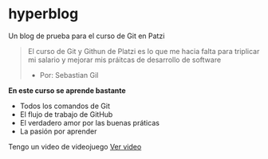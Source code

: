 # hyperblog
Un blog de prueba para el curso de Git en Patzi
> El curso de Git y Githun de Platzi es lo que me hacia falta para triplicar mi salario y mejorar mis práitcas de desarrollo de software
> - Por: Sebastian Gil

**En este curso se aprende bastante**
* Todos los comandos de Git
* El flujo de trabajo de GitHub
* El verdadero amor por las buenas práticas
* La pasión por aprender

Tengo un video de videojuego [Ver video](https://www.youtube.com/watch?v=phP_mg2zpcQ)